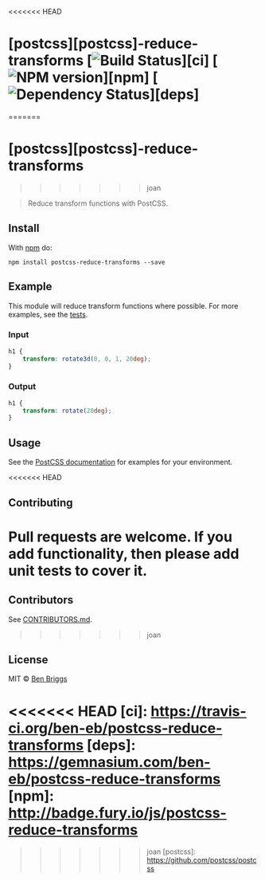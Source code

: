 <<<<<<< HEAD
# [postcss][postcss]-reduce-transforms [![Build Status](https://travis-ci.org/ben-eb/postcss-reduce-transforms.svg?branch=master)][ci] [![NPM version](https://badge.fury.io/js/postcss-reduce-transforms.svg)][npm] [![Dependency Status](https://gemnasium.com/ben-eb/postcss-reduce-transforms.svg)][deps]
=======
# [postcss][postcss]-reduce-transforms
>>>>>>> joan

> Reduce transform functions with PostCSS.

## Install

With [npm](https://npmjs.org/package/postcss-reduce-transforms) do:

```
npm install postcss-reduce-transforms --save
```

## Example

This module will reduce transform functions where possible. For more examples,
see the [tests](src/__tests__/index.js).

### Input

```css
h1 {
    transform: rotate3d(0, 0, 1, 20deg);
}
```

### Output

```css
h1 {
    transform: rotate(20deg);
}
```

## Usage

See the [PostCSS documentation](https://github.com/postcss/postcss#usage) for
examples for your environment.

<<<<<<< HEAD
## Contributing

Pull requests are welcome. If you add functionality, then please add unit tests
to cover it.
=======
## Contributors

See [CONTRIBUTORS.md](https://github.com/cssnano/cssnano/blob/master/CONTRIBUTORS.md).
>>>>>>> joan

## License

MIT © [Ben Briggs](http://beneb.info)

<<<<<<< HEAD
[ci]:      https://travis-ci.org/ben-eb/postcss-reduce-transforms
[deps]:    https://gemnasium.com/ben-eb/postcss-reduce-transforms
[npm]:     http://badge.fury.io/js/postcss-reduce-transforms
=======
>>>>>>> joan
[postcss]: https://github.com/postcss/postcss
